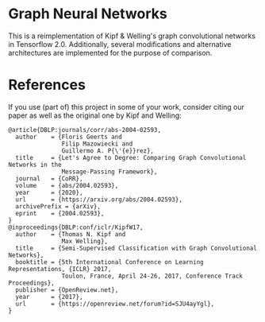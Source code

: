 # Graph Neural Networks
This is a reimplementation of Kipf & Welling's graph convolutional networks in
Tensorflow 2.0. Additionally, several modifications and alternative
architectures are implemented for the purpose of comparison.

# References
If you use (part of) this project in some of your work, consider citing our
paper as well as the original one by Kipf and Welling:
```
@article{DBLP:journals/corr/abs-2004-02593,
  author    = {Floris Geerts and
               Filip Mazowiecki and
               Guillermo A. P{\'{e}}rez},
  title     = {Let's Agree to Degree: Comparing Graph Convolutional Networks in the
               Message-Passing Framework},
  journal   = {CoRR},
  volume    = {abs/2004.02593},
  year      = {2020},
  url       = {https://arxiv.org/abs/2004.02593},
  archivePrefix = {arXiv},
  eprint    = {2004.02593},
}
@inproceedings{DBLP:conf/iclr/KipfW17,
  author    = {Thomas N. Kipf and
               Max Welling},
  title     = {Semi-Supervised Classification with Graph Convolutional Networks},
  booktitle = {5th International Conference on Learning Representations, {ICLR} 2017,
               Toulon, France, April 24-26, 2017, Conference Track Proceedings},
  publisher = {OpenReview.net},
  year      = {2017},
  url       = {https://openreview.net/forum?id=SJU4ayYgl},
}
```
